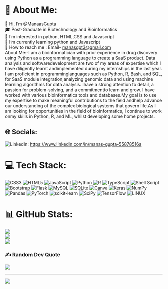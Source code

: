 # 💫 About Me:
👋 Hi, I’m @ManaasGupta<br>🎓 Post-Graduate in Biotechnology and Bioinformatics<br>👀 I’m interested in python, HTML,CSS and Javascript<br>🌱 I’m currently learning python and Javascript<br>📧 How to reach me : Email- manasgpt3@gmail.com<br>About Me:-I am a bioinformatician with prior experience in drug discovery using Python as a programming language to create a SaaS product. Data analysis and softwaredevelopment are two of my areas of expertise which I have diligently learnt andimplemented during my internships in the last year. I am proficient in programminglanguages such as Python, R, Bash, and SQL, for SaaS module integration,analyzing genomic data and using machine learning algorithms for data analysis. Ihave a strong attention to detail, a passion for problem-solving, and a commitmentto learn and grow. I have worked with various bioinformatics tools and databases.My goal is to use my expertise to make meaningful contributions to the field andhelp advance our understanding of the complex biological systems that govern life.As I am looking for opportunities in the field of bioinformatics, I continue to work onmy skills in Python, R, and ML, whilst developing some home projects.


## 🌐 Socials:
![LinkedIn](https://img.shields.io/badge/LinkedIn-0A66C2.svg?style=for-the-badge&logo=LinkedIn&logoColor=white): https://www.linkedin.com/in/manas-gupta-55878516a

# 💻 Tech Stack:
![CSS3](https://img.shields.io/badge/css3-%231572B6.svg?style=for-the-badge&logo=css3&logoColor=white) ![HTML5](https://img.shields.io/badge/html5-%23E34F26.svg?style=for-the-badge&logo=html5&logoColor=white) ![JavaScript](https://img.shields.io/badge/javascript-%23323330.svg?style=for-the-badge&logo=javascript&logoColor=%23F7DF1E) ![Python](https://img.shields.io/badge/python-3670A0?style=for-the-badge&logo=python&logoColor=ffdd54) ![R](https://img.shields.io/badge/r-%23276DC3.svg?style=for-the-badge&logo=r&logoColor=white) ![TypeScript](https://img.shields.io/badge/typescript-%23007ACC.svg?style=for-the-badge&logo=typescript&logoColor=white) ![Shell Script](https://img.shields.io/badge/shell_script-%23121011.svg?style=for-the-badge&logo=gnu-bash&logoColor=white) ![Bootstrap](https://img.shields.io/badge/bootstrap-%23563D7C.svg?style=for-the-badge&logo=bootstrap&logoColor=white) ![Flask](https://img.shields.io/badge/flask-%23000.svg?style=for-the-badge&logo=flask&logoColor=white) ![MySQL](https://img.shields.io/badge/mysql-%2300f.svg?style=for-the-badge&logo=mysql&logoColor=white) ![SQLite](https://img.shields.io/badge/sqlite-%2307405e.svg?style=for-the-badge&logo=sqlite&logoColor=white) ![Canva](https://img.shields.io/badge/Canva-%2300C4CC.svg?style=for-the-badge&logo=Canva&logoColor=white) ![Keras](https://img.shields.io/badge/Keras-%23D00000.svg?style=for-the-badge&logo=Keras&logoColor=white) ![NumPy](https://img.shields.io/badge/numpy-%23013243.svg?style=for-the-badge&logo=numpy&logoColor=white) ![Pandas](https://img.shields.io/badge/pandas-%23150458.svg?style=for-the-badge&logo=pandas&logoColor=white) ![PyTorch](https://img.shields.io/badge/PyTorch-%23EE4C2C.svg?style=for-the-badge&logo=PyTorch&logoColor=white) ![scikit-learn](https://img.shields.io/badge/scikit--learn-%23F7931E.svg?style=for-the-badge&logo=scikit-learn&logoColor=white) ![SciPy](https://img.shields.io/badge/SciPy-%230C55A5.svg?style=for-the-badge&logo=scipy&logoColor=%white) ![TensorFlow](https://img.shields.io/badge/TensorFlow-%23FF6F00.svg?style=for-the-badge&logo=TensorFlow&logoColor=white) ![LINUX](https://img.shields.io/badge/Linux-FCC624?style=for-the-badge&logo=linux&logoColor=black)
# 📊 GitHub Stats:
![](https://github-readme-stats.vercel.app/api?username=ManaasGupta&theme=dark&hide_border=false&include_all_commits=true&count_private=true)<br/>
![](https://github-readme-streak-stats.herokuapp.com/?user=ManaasGupta&theme=dark&hide_border=false)<br/>
![](https://github-readme-stats.vercel.app/api/top-langs/?username=ManaasGupta&theme=dark&hide_border=false&include_all_commits=true&count_private=true&layout=compact)

### ✍️ Random Dev Quote
![](https://quotes-github-readme.vercel.app/api?type=horizontal&theme=dark)

---
[![](https://visitcount.itsvg.in/api?id=ManaasGupta&icon=5&color=9)](https://visitcount.itsvg.in)

<!-- Proudly created with GPRM ( https://gprm.itsvg.in ) -->
